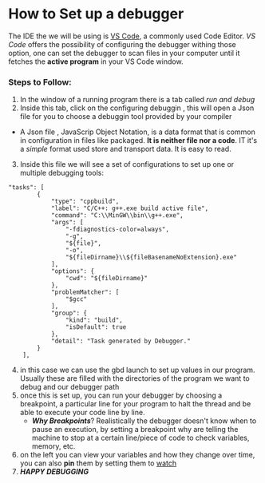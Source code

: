 # How to Set up a debugger 

The IDE the we will be using is [VS Code](https://code.visualstudio.com), a commonly used Code Editor. _VS Code_ offers the possibility of configuring the debugger 
withing those option, one can set the debugger to scan files in your computer until it fetches the **active program** in your VS Code window. 

### Steps to Follow: 
1. In the window of a running program there is a tab called _run and debug_
2. Inside this tab, click on the <isn> configuring <language> debuggin </ins>, this will open a Json file for you to choose a debuggin tool provided by your compiler 
  -  A Json file , JavaScrip Object Notation, is a data format that is common in configuration in files like packaged. **It is neither file nor a code**. IT it's a _simple_ 
format used store and transport data. It is easy to read.
3. Inside this file we will see a set of configurations to set up one or multiple debugging tools: 
```
"tasks": [
        {
            "type": "cppbuild",
            "label": "C/C++: g++.exe build active file",
            "command": "C:\\MinGW\\bin\\g++.exe",
            "args": [
                "-fdiagnostics-color=always",
                "-g",
                "${file}",
                "-o",
                "${fileDirname}\\${fileBasenameNoExtension}.exe"
            ],
            "options": {
                "cwd": "${fileDirname}"
            },
            "problemMatcher": [
                "$gcc"
            ],
            "group": {
                "kind": "build",
                "isDefault": true
            },
            "detail": "Task generated by Debugger."
        }
    ],
```
4. in this case we can use the gbd launch to set up values in our program. Usually these are filled with the directories of the program we want to debug and our debugger path
5. once this is set up, you can run your debugger by choosing a breakpoint, a particular line for your program to halt the thread and be able to execute your code line by line.
   - ***Why Breakpoints***? Realistically the debugger doesn't know when to pause an execution, by setting a breakpoint why are telling the machine to stop at a certain line/piece of code to check variables, memory, etc.
6. on the left you can view your variables and how they change over time, you can also **pin** them by setting them to <ins>watch</ins>
7. ***HAPPY DEBUGGING***

